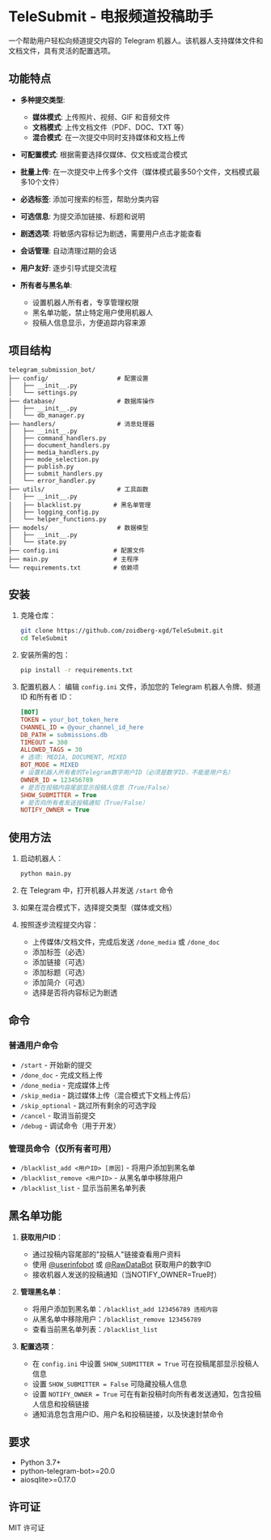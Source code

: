 # TeleSubmit - 电报频道投稿助手

一个帮助用户轻松向频道提交内容的 Telegram 机器人。该机器人支持媒体文件和文档文件，具有灵活的配置选项。

## 功能特点

- **多种提交类型**:
  - **媒体模式**: 上传照片、视频、GIF 和音频文件
  - **文档模式**: 上传文档文件（PDF、DOC、TXT 等）
  - **混合模式**: 在一次提交中同时支持媒体和文档上传
  
- **可配置模式**: 根据需要选择仅媒体、仅文档或混合模式

- **批量上传**: 在一次提交中上传多个文件（媒体模式最多50个文件，文档模式最多10个文件）

- **必选标签**: 添加可搜索的标签，帮助分类内容

- **可选信息**: 为提交添加链接、标题和说明

- **剧透选项**: 将敏感内容标记为剧透，需要用户点击才能查看

- **会话管理**: 自动清理过期的会话

- **用户友好**: 逐步引导式提交流程

- **所有者与黑名单**:
  - 设置机器人所有者，专享管理权限
  - 黑名单功能，禁止特定用户使用机器人
  - 投稿人信息显示，方便追踪内容来源

## 项目结构

```
telegram_submission_bot/
├── config/                   # 配置设置
│   ├── __init__.py
│   └── settings.py
├── database/                 # 数据库操作
│   ├── __init__.py
│   └── db_manager.py
├── handlers/                 # 消息处理器
│   ├── __init__.py
│   ├── command_handlers.py
│   ├── document_handlers.py
│   ├── media_handlers.py
│   ├── mode_selection.py
│   ├── publish.py
│   ├── submit_handlers.py
│   └── error_handler.py
├── utils/                    # 工具函数
│   ├── __init__.py
│   ├── blacklist.py         # 黑名单管理
│   ├── logging_config.py
│   └── helper_functions.py
├── models/                   # 数据模型
│   ├── __init__.py
│   └── state.py
├── config.ini               # 配置文件
├── main.py                  # 主程序
└── requirements.txt         # 依赖项
```

## 安装

1. 克隆仓库：
   ```bash
   git clone https://github.com/zoidberg-xgd/TeleSubmit.git
   cd TeleSubmit
   ```

2. 安装所需的包：
   ```bash
   pip install -r requirements.txt
   ```

3. 配置机器人：
   编辑 `config.ini` 文件，添加您的 Telegram 机器人令牌、频道 ID 和所有者 ID：
   ```ini
   [BOT]
   TOKEN = your_bot_token_here
   CHANNEL_ID = @your_channel_id_here
   DB_PATH = submissions.db
   TIMEOUT = 300
   ALLOWED_TAGS = 30
   # 选项: MEDIA, DOCUMENT, MIXED
   BOT_MODE = MIXED
   # 设置机器人所有者的Telegram数字用户ID（必须是数字ID，不能是用户名）
   OWNER_ID = 123456789
   # 是否在投稿内容尾部显示投稿人信息（True/False）
   SHOW_SUBMITTER = True
   # 是否向所有者发送投稿通知（True/False）
   NOTIFY_OWNER = True
   ```

## 使用方法

1. 启动机器人：
   ```bash
   python main.py
   ```

2. 在 Telegram 中，打开机器人并发送 `/start` 命令

3. 如果在混合模式下，选择提交类型（媒体或文档）

4. 按照逐步流程提交内容：
   - 上传媒体/文档文件，完成后发送 `/done_media` 或 `/done_doc`
   - 添加标签（必选）
   - 添加链接（可选）
   - 添加标题（可选）
   - 添加简介（可选）
   - 选择是否将内容标记为剧透

## 命令

### 普通用户命令
- `/start` - 开始新的提交
- `/done_doc` - 完成文档上传
- `/done_media` - 完成媒体上传
- `/skip_media` - 跳过媒体上传（混合模式下文档上传后）
- `/skip_optional` - 跳过所有剩余的可选字段
- `/cancel` - 取消当前提交
- `/debug` - 调试命令（用于开发）

### 管理员命令（仅所有者可用）
- `/blacklist_add <用户ID> [原因]` - 将用户添加到黑名单
- `/blacklist_remove <用户ID>` - 从黑名单中移除用户
- `/blacklist_list` - 显示当前黑名单列表

## 黑名单功能

1. **获取用户ID**：
   - 通过投稿内容尾部的"投稿人"链接查看用户资料
   - 使用 [@userinfobot](https://t.me/userinfobot) 或 [@RawDataBot](https://t.me/RawDataBot) 获取用户的数字ID
   - 接收机器人发送的投稿通知（当NOTIFY_OWNER=True时）

2. **管理黑名单**：
   - 将用户添加到黑名单：`/blacklist_add 123456789 违规内容`
   - 从黑名单中移除用户：`/blacklist_remove 123456789`
   - 查看当前黑名单列表：`/blacklist_list`

3. **配置选项**：
   - 在 `config.ini` 中设置 `SHOW_SUBMITTER = True` 可在投稿尾部显示投稿人信息
   - 设置 `SHOW_SUBMITTER = False` 可隐藏投稿人信息
   - 设置 `NOTIFY_OWNER = True` 可在有新投稿时向所有者发送通知，包含投稿人信息和投稿链接
   - 通知消息包含用户ID、用户名和投稿链接，以及快速封禁命令

## 要求

- Python 3.7+
- python-telegram-bot>=20.0
- aiosqlite>=0.17.0

## 许可证

MIT 许可证